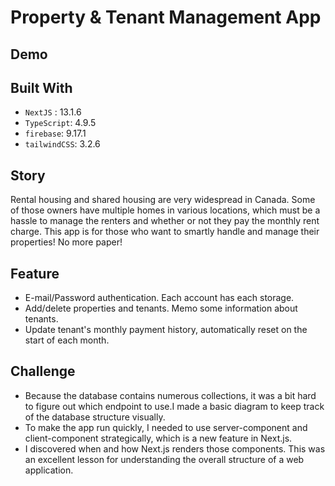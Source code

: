 # Property & Tenant Management App

## Demo

## Built With

- `NextJS` : 13.1.6
- `TypeScript`: 4.9.5
- `firebase`: 9.17.1
- `tailwindCSS`: 3.2.6

## Story

Rental housing and shared housing are very widespread in Canada. Some of those owners have multiple homes in various locations, which must be a hassle to manage the renters and whether or not they pay the monthly rent charge. This app is for those who want to smartly handle and manage their properties! No more paper!

## Feature

- E-mail/Password authentication. Each account has each storage.
- Add/delete properties and tenants. Memo some information about tenants.
- Update tenant's monthly payment history, automatically reset on the start of each month.

## Challenge

- Because the database contains numerous collections, it was a bit hard to figure out which endpoint to use.I made a basic diagram to keep track of the database structure visually.
- To make the app run quickly, I needed to use server-component and client-component strategically, which is a new feature in Next.js.
- I discovered when and how Next.js renders those components. This was an excellent lesson for understanding the overall structure of a web application.

